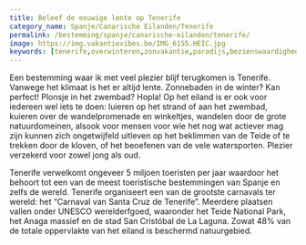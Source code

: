 ```yaml
---
title: Beleef de eeuwige lente op Tenerife
category_name: Spanje/Canarische Eilanden/Tenerife
permalink: /bestemming/spanje/canarische-eilanden/tenerife/
image: https://img.vakantievibes.be/IMG_6155.HEIC.jpg
keywords: [tenerife,overwinteren,zonvakantie,paradijs,bezienswaardigheden,wat te doen,wandelen]
---
```


Een bestemming waar ik met veel plezier blijf terugkomen is Tenerife. Vanwege het klimaat is het er altijd lente. Zonnebaden in de winter? Kan perfect! Plonsje in het zwembad? Hopla! Op het eiland is er ook voor iedereen wel iets te doen: luieren op het strand of aan het zwembad, kuieren over de wandelpromenade en winkeltjes, wandelen door de grote natuurdomeinen, alsook voor mensen voor wie het nog wat actiever mag zijn kunnen zich ongetwijfeld uitleven op het beklimmen van de Teide of te trekken door de kloven, of het beoefenen van de vele watersporten. Plezier verzekerd voor zowel jong als oud.

Tenerife verwelkomt ongeveer 5 miljoen toeristen per jaar waardoor het behoort tot een van de meest toeristische bestemmingen van Spanje en zelfs de wereld. Tenerife organiseert een van de grootste carnavals ter wereld: het “Carnaval van Santa Cruz de Tenerife”. Meerdere plaatsen vallen onder UNESCO werelderfgoed, waaronder het Teide National Park, het Anaga massief en de stad San Cristóbal de La Laguna. Zowat 48% van de totale oppervlakte van het eiland is beschermd natuurgebied.
